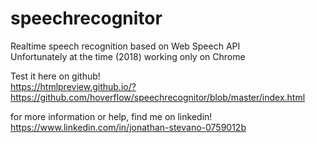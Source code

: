 # speechrecognitor
Realtime speech recognition based on Web Speech API  
Unfortunately at the time (2018) working only on Chrome  

Test it here on github!  
https://htmlpreview.github.io/?https://github.com/hoverflow/speechrecognitor/blob/master/index.html  
  
for more information or help, find me on linkedin! https://www.linkedin.com/in/jonathan-stevano-0759012b


